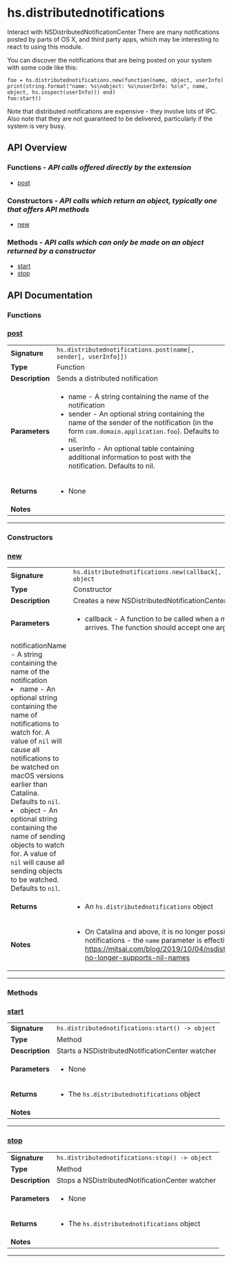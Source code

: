 # hs.distributednotifications

Interact with NSDistributedNotificationCenter
There are many notifications posted by parts of OS X, and third party apps, which may be interesting to react to using this module.

You can discover the notifications that are being posted on your system with some code like this:
```
foo = hs.distributednotifications.new(function(name, object, userInfo) print(string.format("name: %s\nobject: %s\nuserInfo: %s\n", name, object, hs.inspect(userInfo))) end)
foo:start()
```

Note that distributed notifications are expensive - they involve lots of IPC. Also note that they are not guaranteed to be delivered, particularly if the system is very busy.

## API Overview
### **Functions** - _API calls offered directly by the extension_
 * [post](#post)

### **Constructors** - _API calls which return an object, typically one that offers API methods_
 * [new](#new)

### **Methods** - _API calls which can only be made on an object returned by a constructor_
 * [start](#start)
 * [stop](#stop)


## API Documentation

### Functions


### [post](#post)

|                                             |                                                                                     |
| --------------------------------------------|-------------------------------------------------------------------------------------|
| **Signature**                               | `hs.distributednotifications.post(name[, sender[, userInfo]])`                                                                    |
| **Type**                                    | Function                                                                     |
| **Description**                             | Sends a distributed notification                                                                     |
| **Parameters**                              | <ul><li>name - A string containing the name of the notification</li><li>sender - An optional string containing the name of the sender of the notification (in the form `com.domain.application.foo`). Defaults to nil.</li><li>userInfo - An optional table containing additional information to post with the notification. Defaults to nil.</li></ul> |
| **Returns**                                 | <ul><li>None</li></ul>          |
| **Notes**                                   | <ul></ul>                |

---
### Constructors


### [new](#new)

|                                             |                                                                                     |
| --------------------------------------------|-------------------------------------------------------------------------------------|
| **Signature**                               | `hs.distributednotifications.new(callback[, name[, object]]) -> object`                                                                    |
| **Type**                                    | Constructor                                                                     |
| **Description**                             | Creates a new NSDistributedNotificationCenter watcher                                                                     |
| **Parameters**                              | <ul><li>callback - A function to be called when a matching notification arrives. The function should accept one argument:
  notificationName - A string containing the name of the notification</li><li>name - An optional string containing the name of notifications to watch for. A value of `nil` will cause all notifications to be watched on macOS versions earlier than Catalina. Defaults to `nil`.</li><li>object - An optional string containing the name of sending objects to watch for. A value of `nil` will cause all sending objects to be watched. Defaults to `nil`.</li></ul> |
| **Returns**                                 | <ul><li>An `hs.distributednotifications` object</li></ul>          |
| **Notes**                                   | <ul><li>On Catalina and above, it is no longer possible to observe all notifications - the `name` parameter is effectively now required. See https://mjtsai.com/blog/2019/10/04/nsdistributednotificationcenter-no-longer-supports-nil-names</li></ul>                |

---
### Methods


### [start](#start)

|                                             |                                                                                     |
| --------------------------------------------|-------------------------------------------------------------------------------------|
| **Signature**                               | `hs.distributednotifications:start() -> object`                                                                    |
| **Type**                                    | Method                                                                     |
| **Description**                             | Starts a NSDistributedNotificationCenter watcher                                                                     |
| **Parameters**                              | <ul><li>None</li></ul> |
| **Returns**                                 | <ul><li>The `hs.distributednotifications` object</li></ul>          |
| **Notes**                                   | <ul></ul>                |

---

### [stop](#stop)

|                                             |                                                                                     |
| --------------------------------------------|-------------------------------------------------------------------------------------|
| **Signature**                               | `hs.distributednotifications:stop() -> object`                                                                    |
| **Type**                                    | Method                                                                     |
| **Description**                             | Stops a NSDistributedNotificationCenter watcher                                                                     |
| **Parameters**                              | <ul><li>None</li></ul> |
| **Returns**                                 | <ul><li>The `hs.distributednotifications` object</li></ul>          |
| **Notes**                                   | <ul></ul>                |

---
